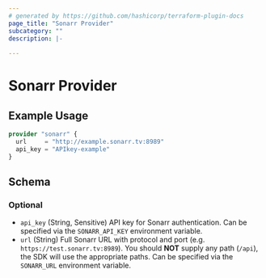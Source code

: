 ```yaml
---
# generated by https://github.com/hashicorp/terraform-plugin-docs
page_title: "Sonarr Provider"
subcategory: ""
description: |-
  
---
```


# Sonarr Provider



## Example Usage

```terraform
provider "sonarr" {
  url     = "http://example.sonarr.tv:8989"
  api_key = "APIkey-example"
}
```

<!-- schema generated by tfplugindocs -->
## Schema

### Optional

- `api_key` (String, Sensitive) API key for Sonarr authentication. Can be specified via the `SONARR_API_KEY` environment variable.
- `url` (String) Full Sonarr URL with protocol and port (e.g. `https://test.sonarr.tv:8989`). You should **NOT** supply any path (`/api`), the SDK will use the appropriate paths. Can be specified via the `SONARR_URL` environment variable.
